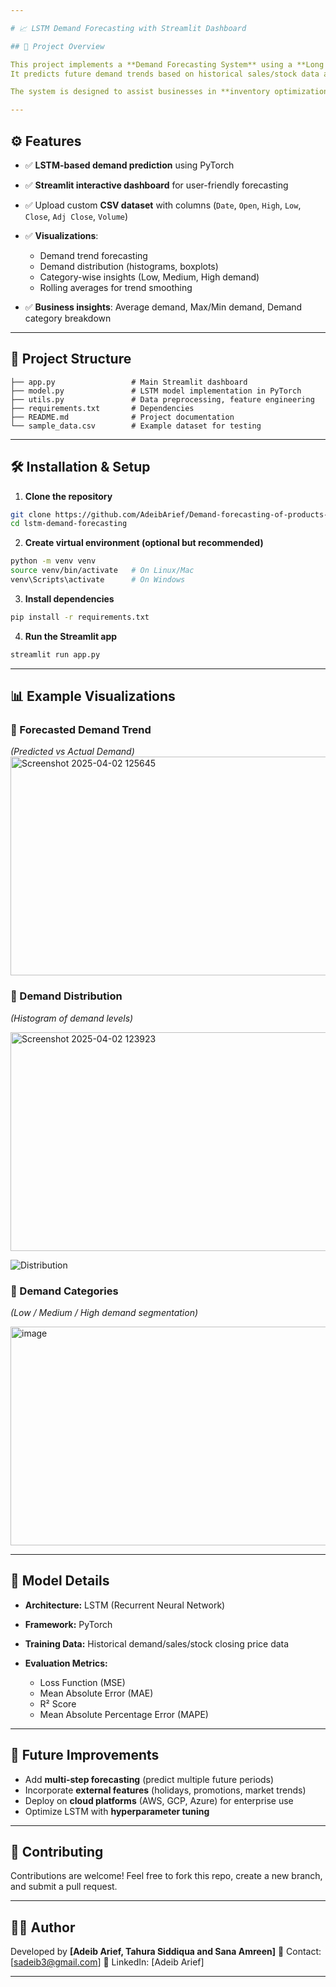 ```yaml
---

# 📈 LSTM Demand Forecasting with Streamlit Dashboard

## 🚀 Project Overview

This project implements a **Demand Forecasting System** using a **Long Short-Term Memory (LSTM) neural network** built in **PyTorch**.
It predicts future demand trends based on historical sales/stock data and provides **interactive visualizations** through a **Streamlit dashboard**.

The system is designed to assist businesses in **inventory optimization, supply chain management, and decision-making**.

---
```


## ⚙️ Features

* ✅ **LSTM-based demand prediction** using PyTorch
* ✅ **Streamlit interactive dashboard** for user-friendly forecasting
* ✅ Upload custom **CSV dataset** with columns (`Date`, `Open`, `High`, `Low`, `Close`, `Adj Close`, `Volume`)
* ✅ **Visualizations**:

  * Demand trend forecasting
  * Demand distribution (histograms, boxplots)
  * Category-wise insights (Low, Medium, High demand)
  * Rolling averages for trend smoothing
* ✅ **Business insights**: Average demand, Max/Min demand, Demand category breakdown

---

## 📂 Project Structure

```
├── app.py                 # Main Streamlit dashboard  
├── model.py               # LSTM model implementation in PyTorch  
├── utils.py               # Data preprocessing, feature engineering  
├── requirements.txt       # Dependencies  
├── README.md              # Project documentation  
└── sample_data.csv        # Example dataset for testing  
```

---

## 🛠️ Installation & Setup

1. **Clone the repository**

```bash
git clone https://github.com/AdeibArief/Demand-forecasting-of-products-using-LSTM-Final-Year-Project
cd lstm-demand-forecasting
```

2. **Create virtual environment (optional but recommended)**

```bash
python -m venv venv
source venv/bin/activate   # On Linux/Mac
venv\Scripts\activate      # On Windows
```

3. **Install dependencies**

```bash
pip install -r requirements.txt
```

4. **Run the Streamlit app**

```bash
streamlit run app.py
```

---

## 📊 Example Visualizations

### 🔹 Forecasted Demand Trend

*(Predicted vs Actual Demand)*
<img width="700" height="350" alt="Screenshot 2025-04-02 125645" src="https://github.com/user-attachments/assets/dac52997-8148-4ff2-b6c7-0618ec8fc45e" />

### 🔹 Demand Distribution

*(Histogram of demand levels)*

<img width="700" height="350" alt="Screenshot 2025-04-02 123923" src="https://github.com/user-attachments/assets/d81851fb-8450-4b2e-b3d5-92fb8d5d8648" />


![Distribution](https://via.placeholder.com/700x350.png?text=Demand+Distribution+Demo)

### 🔹 Demand Categories

*(Low / Medium / High demand segmentation)*

<img width="700" height="350" alt="image" src="https://github.com/user-attachments/assets/c7c85f75-4077-45fd-a9c2-48cdfea7893e" />

---

## 🧠 Model Details

* **Architecture:** LSTM (Recurrent Neural Network)
* **Framework:** PyTorch
* **Training Data:** Historical demand/sales/stock closing price data
* **Evaluation Metrics:**

  * Loss Function (MSE)
  * Mean Absolute Error (MAE)
  * R² Score
  * Mean Absolute Percentage Error (MAPE)

---

## 📌 Future Improvements

* Add **multi-step forecasting** (predict multiple future periods)
* Incorporate **external features** (holidays, promotions, market trends)
* Deploy on **cloud platforms** (AWS, GCP, Azure) for enterprise use
* Optimize LSTM with **hyperparameter tuning**

---

## 🤝 Contributing

Contributions are welcome! Feel free to fork this repo, create a new branch, and submit a pull request.

---

## 👨‍💻 Author

Developed by **\[Adeib Arief, Tahura Siddiqua and Sana Amreen]**
📧 Contact: \[[sadeib3@gmail.com](mailto:sadeib3@gmail.com)]
🔗 LinkedIn: \[Adeib Arief]

---
